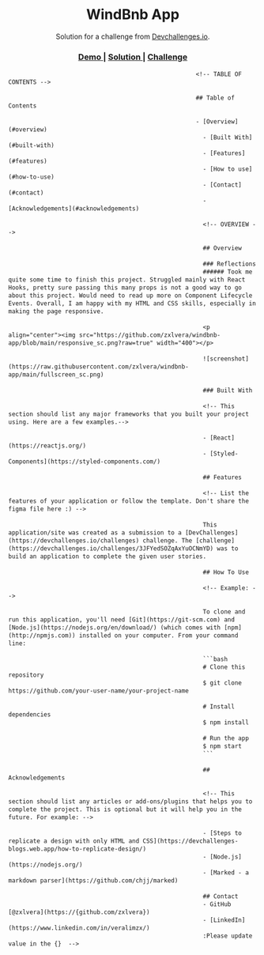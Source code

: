 <!--se update value in the {}  -->

<h1 align="center">WindBnb App</h1>

<div align="center">
   Solution for a challenge from  <a href="http://devchallenges.io" target="_blank">Devchallenges.io</a>.
   </div>

   <div align="center">
     <h3>
         <a href="https://{your-demo-link.your-domain}">
               Demo
                   </a>
                       <span> | </span>
                           <a href="https://{your-url-to-the-solution}">
                                 Solution
                                     </a>
                                         <span> | </span>
                                             <a href="https://devchallenges.io/challenges/3JFYedSOZqAxYuOCNmYD">
                                                   Challenge
                                                       </a>
                                                         </h3>
                                                         </div>

                                                         <!-- TABLE OF CONTENTS -->

                                                         ## Table of Contents

                                                         - [Overview](#overview)
                                                           - [Built With](#built-with)
                                                           - [Features](#features)
                                                           - [How to use](#how-to-use)
                                                           - [Contact](#contact)
                                                           - [Acknowledgements](#acknowledgements)

                                                           <!-- OVERVIEW -->

                                                           ## Overview

                                                           ### Reflections
                                                           ###### Took me quite some time to finish this project. Struggled mainly with React Hooks, pretty sure passing this many props is not a good way to go about this project. Would need to read up more on Component Lifecycle Events. Overall, I am happy with my HTML and CSS skills, especially in making the page responsive.

                                                           <p align="center"><img src="https://github.com/zxlvera/windbnb-app/blob/main/responsive_sc.png?raw=true" width="400"></p>

                                                           ![screenshot](https://raw.githubusercontent.com/zxlvera/windbnb-app/main/fullscreen_sc.png)

                                                           ### Built With

                                                           <!-- This section should list any major frameworks that you built your project using. Here are a few examples.-->

                                                           - [React](https://reactjs.org/)
                                                           - [Styled-Components](https://styled-components.com/)

                                                           ## Features

                                                           <!-- List the features of your application or follow the template. Don't share the figma file here :) -->

                                                           This application/site was created as a submission to a [DevChallenges](https://devchallenges.io/challenges) challenge. The [challenge](https://devchallenges.io/challenges/3JFYedSOZqAxYuOCNmYD) was to build an application to complete the given user stories.

                                                           ## How To Use

                                                           <!-- Example: -->

                                                           To clone and run this application, you'll need [Git](https://git-scm.com) and [Node.js](https://nodejs.org/en/download/) (which comes with [npm](http://npmjs.com)) installed on your computer. From your command line:

                                                           ```bash
                                                           # Clone this repository
                                                           $ git clone https://github.com/your-user-name/your-project-name

                                                           # Install dependencies
                                                           $ npm install

                                                           # Run the app
                                                           $ npm start
                                                           ```

                                                           ## Acknowledgements

                                                           <!-- This section should list any articles or add-ons/plugins that helps you to complete the project. This is optional but it will help you in the future. For example: -->

                                                           - [Steps to replicate a design with only HTML and CSS](https://devchallenges-blogs.web.app/how-to-replicate-design/)
                                                           - [Node.js](https://nodejs.org/)
                                                           - [Marked - a markdown parser](https://github.com/chjj/marked)

                                                           ## Contact
                                                           - GitHub [@zxlvera](https://{github.com/zxlvera})
                                                           - [LinkedIn](https://www.linkedin.com/in/veralimzx/)
                                                           :Please update value in the {}  -->
